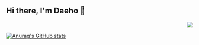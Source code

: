 ## Hi there, I'm Daeho 👋


<div align=right>
  
![](https://komarev.com/ghpvc/?username=ingdaeho&color=green&style=plastic&label=PROFILE+VIEWS)
  
</div>


[![Anurag's GitHub stats](https://github-readme-stats.vercel.app/api?username=ingdaeho&theme=merko&show_icons=true)](https://github.com/anuraghazra/github-readme-stats)




